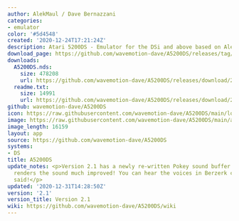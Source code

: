 ```yaml
---
author: AlekMaul / Dave Bernazzani
categories:
- emulator
color: '#5d4548'
created: '2020-12-24T17:21:24Z'
description: Atari 5200DS - Emulator for the DSi and above based on Alekmaul's work
download_page: https://github.com/wavemotion-dave/A5200DS/releases/tag/2.1
downloads:
  A5200DS.nds:
    size: 478208
    url: https://github.com/wavemotion-dave/A5200DS/releases/download/2.1/A5200DS.nds
  readme.txt:
    size: 14991
    url: https://github.com/wavemotion-dave/A5200DS/releases/download/2.1/readme.txt
github: wavemotion-dave/A5200DS
icon: https://raw.githubusercontent.com/wavemotion-dave/A5200DS/main/logo.bmp
image: https://raw.githubusercontent.com/wavemotion-dave/A5200DS/main/arm9/gfx/bgTop.png
image_length: 16159
layout: app
source: https://github.com/wavemotion-dave/A5200DS
systems:
- DS
title: A5200DS
update_notes: <p>Version 2.1 has a newly re-written Pokey sound buffer scheme which
  renders the sound much improved! You can hear the voices in Berzerk clearly - 'nuff
  said!</p>
updated: '2020-12-31T14:28:50Z'
version: '2.1'
version_title: Version 2.1
wiki: https://github.com/wavemotion-dave/A5200DS/wiki
---
```

